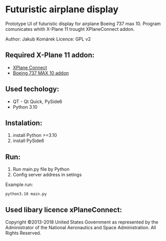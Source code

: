 # Futuristic airplane display

Prototype UI of futuristic display for airplane Boeing 737 max 10.
Program comunicates whith X-Plane 11 trought XPlaneConnect addon.

Author: Jakub Komárek
Licence: GPL v2


## Required X-Plane 11 addon:
- [XPlane Connect](https://github.com/nasa/XPlaneConnect)
- [Boeing 737 MAX 10 addon](https://www.maxteamdesign.com/wpdm-category/max-10/)

## Used techology: 
- QT - Qt Quick, PySide6
- Python 3.10

## Instalation:
1. install Python >=3.10
2. install PySide6

## Run:
1. Run main.py file by Python
2. Config server address in setings

Example run:
```
python3.10 main.py
```
  
## Used libary licence xPlaneConnect:
Copyright ©2013-2018 United States Government as represented by the Administrator of the National Aeronautics and Space Administration. All Rights Reserved.


